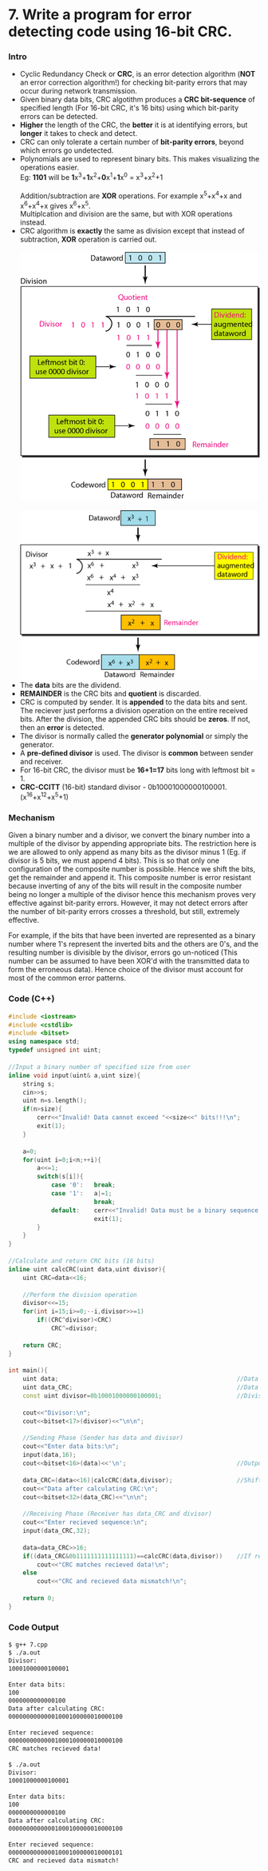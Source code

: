 # 7. Write a program for error detecting code using 16-bit CRC.

### Intro
* Cyclic Redundancy Check or **CRC**, is an error detection algorithm (**NOT** an error correction algorithm!) for checking bit-parity errors that may occur during network transmission.
* Given binary data bits, CRC algotithm produces a **CRC bit-sequence** of specified length (For 16-bit CRC, it's 16 bits) using which bit-parity errors can be detected.
* **Higher** the length of the CRC, the **better** it is at identifying errors, but **longer** it takes to check and detect.
* CRC can only tolerate a certain number of **bit-parity errors**, beyond which errors go undetected.
* Polynomials are used to represent binary bits. This makes visualizing the operations easier.<br>
	Eg:	**1101** will be **1**x<sup>3</sup>+**1**x<sup>2</sup>+**0**x<sup>1</sup>+**1**x<sup>0</sup> = x<sup>3</sup>+x<sup>2</sup>+1<br><br>
	Addition/subtraction are **XOR** operations. For example x<sup>5</sup>+x<sup>4</sup>+x and x<sup>6</sup>+x<sup>4</sup>+x gives x<sup>6</sup>+x<sup>5</sup>.<br>
	Multiplcation and division are the same, but with XOR operations instead.
* CRC algorithm is **exactly** the same as division except that instead of subtraction, **XOR** operation is carried out.
	<br><br><img src="../Images/7-1.png?raw=true" width="480px">
	<br><br><img src="../Images/7-2.png?raw=true" width="480px">
* The **data** bits are the dividend.
* **REMAINDER** is the CRC bits and **quotient** is discarded.
* CRC is computed by sender. It is **appended** to the data bits and sent. The reciever just performs a division operation on the entire received bits. After the division, the appended CRC bits should be **zeros**. If not, then an **error** is detected.
* The divisor is normally called the **generator polynomial** or simply the generator.
* A **pre-defined divisor** is used. The divisor is **common** between sender and receiver.
* For 16-bit CRC, the divisor must be **16+1=17** bits long with leftmost bit = 1.
* **CRC-CCITT** (16-bit) standard divisor - 0b10001000000100001. (x<sup>16</sup>+x<sup>12</sup>+x<sup>5</sup>+1)

### Mechanism
Given a binary number and a divisor, we convert the binary number into a multiple of the divisor by appending appropriate bits. The restriction here is we are allowed to only append as many bits as the divisor minus 1 (Eg. if divisor is 5 bits, we must append 4 bits). This is so that only one configuration of the composite number is possible. Hence we shift the bits, get the remainder and append it. This composite number is error resistant because inverting of any of the bits will result in the composite number being no longer a multiple of the divisor hence this mechanism proves very effective against bit-parity errors. However, it may not detect errors after the number of bit-parity errors crosses a threshold, but still, extremely effective.

For example, if the bits that have been inverted are represented as a binary number where 1's represent the inverted bits and the others are 0's, and the resulting number is divisible by the divisor, errors go un-noticed (This number can be assumed to have been XOR'd with the transmitted data to form the erroneous data). Hence choice of the divisor must account for most of the common error patterns.

### Code (C++)
```c++
#include <iostream>
#include <cstdlib>
#include <bitset>
using namespace std;
typedef unsigned int uint;

//Input a binary number of specified size from user
inline void input(uint& a,uint size){
	string s;
	cin>>s;
	uint n=s.length();
	if(n>size){
		cerr<<"Invalid! Data cannot exceed "<<size<<" bits!!!\n";
		exit(1);
	}

	a=0;
	for(uint i=0;i<n;++i){
		a<<=1;
		switch(s[i]){
			case '0':	break;
			case '1':	a|=1;
						break;
			default:	cerr<<"Invalid! Data must be a binary sequence!!!\n";
						exit(1);
		}
	}
}

//Calculate and return CRC bits (16 bits)
inline uint calcCRC(uint data,uint divisor){
	uint CRC=data<<16;

	//Perform the division operation
	divisor<<=15;
	for(int i=15;i>=0;--i,divisor>>=1)
		if((CRC^divisor)<CRC)
			CRC^=divisor;

	return CRC;
}

int main(){
	uint data;													//Data bits (16 bits)
	uint data_CRC;												//Data bits appended with CRC bits (16 + 16 bits)
	const uint divisor=0b10001000000100001;						//Divisor (CCITT standard: x^16 + x^12 + x^5 + x^0)

	cout<<"Divisor:\n";
	cout<<bitset<17>(divisor)<<"\n\n";

	//Sending Phase (Sender has data and divisor)
	cout<<"Enter data bits:\n";
	input(data,16);
	cout<<bitset<16>(data)<<'\n';								//Output the data as 16 bits

	data_CRC=(data<<16)|calcCRC(data,divisor);					//Shift data by 16 bits and insert CRC
	cout<<"Data after calculating CRC:\n";
	cout<<bitset<32>(data_CRC)<<"\n\n";

	//Receiving Phase (Receiver has data_CRC and divisor)
	cout<<"Enter recieved sequence:\n";
	input(data_CRC,32);

	data=data_CRC>>16;
	if((data_CRC&0b1111111111111111)==calcCRC(data,divisor))	//If recieved CRC (last 16 bits) equals calculated CRC
		cout<<"CRC matches recieved data!\n";
	else
		cout<<"CRC and recieved data mismatch!\n";

	return 0;
}

```

### Code Output
```
$ g++ 7.cpp
$ ./a.out
Divisor:
10001000000100001

Enter data bits:
100
0000000000000100
Data after calculating CRC:
00000000000001000100000010000100

Enter recieved sequence:
00000000000001000100000010000100
CRC matches recieved data!

$ ./a.out
Divisor:
10001000000100001

Enter data bits:
100
0000000000000100
Data after calculating CRC:
00000000000001000100000010000100

Enter recieved sequence:
00000000000001000100000010000101
CRC and recieved data mismatch!
```
